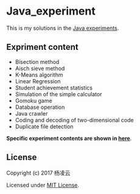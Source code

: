 # Java_experiment
This is my solutions in the [Java experiments](https://github.com/mental2008/Java_tutorial/tree/master/Experiments).

## Expriment content

- Bisection method
- Aisch sieve method
- K-Means algorithm
- Linear Regression
- Student achievement statistics
- Simulation of the simple calculator
- Gomoku game
- Database operation
- Java crawler
- Coding and decoding of two-dimensional code
- Duplicate file detection

**Specific experiment contents are shown in [here](https://github.com/mental2008/Java_tutorial/blob/master/Experiments/Questions_En.md)**.

## License

Copyright (c) 2017 杨凌云

Licensed under [MIT License](https://mit-license.org/).
